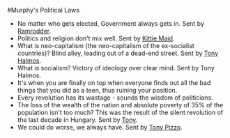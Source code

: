 #Murphy's Political Laws
* No matter who gets elected, Government always gets in. Sent by [Ramrodder](mailto:ramrodder@hotmail.com).
* Politics and religion don't mix well. Sent by [Kittie Maid](mailto:Kittiemaid67@cs.com).
* What is neo-capitalism (the neo-capitalism of the ex-socialist countries)? Blind alley, leading out of a dead-end street. Sent by [Tony Halmos](mailto:ahalmos@amrita-it.com).
* What is socialism? Victory of ideology over clear mind. Sent by Tony Halmos.
* It's when you are finally on top when everyone finds out all the bad things that you did as a teen, thus ruining your position.
* Every revolution has its wastage - sounds the wisdom of politicians.
* The loss of the wealth of the nation and absolute poverty of 35% of the population isn't too much? This was the result of the silent revolution of the last decade in
Hungary. Sent by [Tony](mailto:mail@amrita-it.com).
* We could do worse, we always have. Sent by [Tony Pizzo](mailto:apizzo1@tampabay.rr.com).